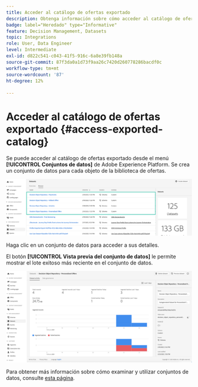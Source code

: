 ```yaml
---
title: Acceder al catálogo de ofertas exportado
description: Obtenga información sobre cómo acceder al catálogo de ofertas en Adobe Experience Platform una vez exportado
badge: label="Heredado" type="Informative"
feature: Decision Management, Datasets
topic: Integrations
role: User, Data Engineer
level: Intermediate
exl-id: d822c541-c043-41f5-916c-6a8e39fb148a
source-git-commit: 87f3da0a1d73f9aa26c7420d260778286bacdf0c
workflow-type: tm+mt
source-wordcount: '87'
ht-degree: 12%

---
```


# Acceder al catálogo de ofertas exportado {#access-exported-catalog}

Se puede acceder al catálogo de ofertas exportado desde el menú **[!UICONTROL Conjuntos de datos]** de Adobe Experience Platform. Se crea un conjunto de datos para cada objeto de la biblioteca de ofertas.

![](../assets/datasets-list.png)

Haga clic en un conjunto de datos para acceder a sus detalles.

El botón **[!UICONTROL Vista previa del conjunto de datos]** le permite mostrar el lote exitoso más reciente en el conjunto de datos.

![](../assets/dataset-activity.png)

Para obtener más información sobre cómo examinar y utilizar conjuntos de datos, consulte [esta página](../../data/get-started-datasets.md).
